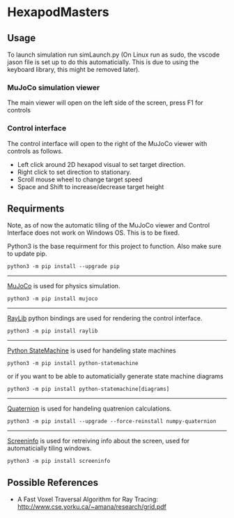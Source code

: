 # HexapodMasters
## Usage
To launch simulation run simLaunch.py (On Linux run as sudo, the vscode jason file is set up to do this automaticially. This is due to using the keyboard library, this might be removed later).

### MuJoCo simulation viewer
The main viewer will open on the left side of the screen, press F1 for controls

### Control interface
The control interface will open to the right of the MuJoCo viewer with controls as follows.
- Left click around 2D hexapod visual to set target direction.
- Right click to set direction to stationary.
- Scroll mouse wheel to change target speed
- Space and Shift to increase/decrease target height

## Requirments
Note, as of now the automatic tiling of the MuJoCo viewer and Control Interface does not work on Windows OS. This is to be fixed.

Python3 is the base requirment for this project to function. Also make sure to update pip.
```
python3 -m pip install --upgrade pip
```
---
[MuJoCo](https://github.com/deepmind/mujoco) is used for physics simulation.
```
python3 -m pip install mujoco
```
---
[RayLib](https://www.raylib.com/) python bindings are used for rendering the control interface.
```
python3 -m pip install raylib
```
---
[Python StateMachine](https://github.com/fgmacedo/python-statemachine) is used for handeling state machines
```
python3 -m pip install python-statemachine
```
or if you want to be able to automaticially generate state machine diagrams
```
python3 -m pip install python-statemachine[diagrams]
```
---
[Quaternion](https://github.com/moble/quaternion) is used for handeling quatrenion calculations.
```
python3 -m pip install --upgrade --force-reinstall numpy-quaternion
```
---
[Screeninfo](https://github.com/rr-/screeninfo) is used for retreiving info about the screen, used for automaticially tiling windows.
```
python3 -m pip install screeninfo
```

## Possible References
- A Fast Voxel Traversal Algorithm for Ray Tracing: http://www.cse.yorku.ca/~amana/research/grid.pdf